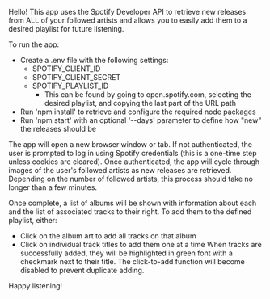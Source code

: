 Hello! This app uses the Spotify Developer API to retrieve new releases from ALL of your followed artists and allows you to easily add them to a desired playlist for future listening.

To run the app:
  - Create a .env file with the following settings:
    - SPOTIFY_CLIENT_ID
    - SPOTIFY_CLIENT_SECRET
    - SPOTIFY_PLAYLIST_ID
      - This can be found by going to open.spotify.com, selecting the desired playlist, and copying the last part of the URL path
  - Run 'npm install' to retrieve and configure the required node packages
  - Run 'npm start' with an optional '--days' parameter to define how "new" the releases should be

The app will open a new browser window or tab. If not authenticated, the user is prompted to log in using Spotify credentials (this is a one-time step unless cookies are cleared). Once authenticated, the app will cycle through images of the user's followed artists as new releases are retrieved. Depending on the number of followed artists, this process should take no longer than a few minutes.

Once complete, a list of albums will be shown with information about each and the list of associated tracks to their right. To add them to the defined playlist, either:
  - Click on the album art to add all tracks on that album
  - Click on individual track titles to add them one at a time
When tracks are successfully added, they will be highlighted in green font with a checkmark next to their title. The click-to-add function will become disabled to prevent duplicate adding.

Happy listening!
